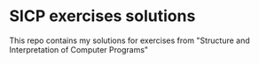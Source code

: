 # SICP exercises solutions

This repo contains my solutions for exercises from "Structure and Interpretation of Computer Programs"

